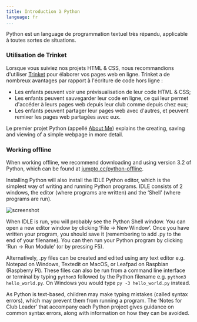 ```yaml
---
title: Introduction à Python
language: fr
...
```


Python est un language de programmation textuel très répandu, applicable à toutes sortes de situations.

### Utilisation de Trinket

Lorsque vous suiviez nos projets HTML & CSS, nous recommandions d'utiliser [Trinket](https://trinket.io/) pour élaborer vos pages web en ligne. Trinket a de nombreux avantages par rapport à l'écriture de code hors ligne :

+ Les enfants peuvent voir une prévisualisation de leur code HTML & CSS;
+ Les enfants peuvent sauvegarder leur code en ligne, ce qui leur permet d'accéder à leurs pages web depuis leur club comme depuis chez eux;
+ Les enfants peuvent partager leur pages web avec d'autres, et peuvent remixer les pages web partagées avec eux.

Le premier projet Python (appellé [About Me](http://jumpto.cc/about-me)) explains the creating, saving and viewing of a simple webpage in more detail.

### Working offline

When working offline, we recommend downloading and using version 3.2 of Python, which can be found at [jumpto.cc/python-offline](http://jumpto.cc/python-offline).

Installing Python will also install the IDLE Python editor, which is the simplest way of writing and running Python programs. IDLE consists of 2 windows, the editor (where programs are written) and the ‘Shell’ (where programs are run).

![screenshot](01/python-idle.png)

When IDLE is run, you will probably see the Python Shell window. You can open a new editor window by clicking ‘File → New Window’. Once you have written your program, you should save it (remembering to add .py to the end of your filename). You can then run your Python program by clicking ‘Run → Run Module’ (or by pressing F5).

Alternatively, .py files can be created and edited using any text editor e.g. Notepad on Windows, Textedit on MacOS, or Leafpad on Raspbian (Raspberry Pi). These files can also be run from a command line interface or terminal by typing `python3` followed by the Python filename e.g. `python3 hello_world.py`. On Windows you would type `py -3 hello_world.py` instead.

As Python is text-based, children may make typing mistakes (called syntax errors), which may prevent them from running a program. The ‘Notes for Club Leader’ that accompany each Python project gives guidance on common syntax errors, along with information on how they can be avoided.

